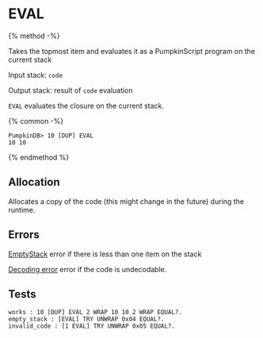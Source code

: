 # EVAL

{% method -%}

Takes the topmost item and evaluates it as a PumpkinScript
program on the current stack

Input stack: `code`

Output stack: result of `code` evaluation

`EVAL` evaluates the closure on the current stack.

{% common -%}

```
PumpkinDB> 10 [DUP] EVAL
10 10
```

{% endmethod %}

## Allocation

Allocates a copy of the code (this might change in the future)
during the runtime.

## Errors

[EmptyStack](./errors/EmptyStack.md) error if there is less than one item on the stack

[Decoding error](./errors/DECODING.md) error if the code is undecodable.

## Tests

```test
works : 10 [DUP] EVAL 2 WRAP 10 10 2 WRAP EQUAL?.
empty_stack : [EVAL] TRY UNWRAP 0x04 EQUAL?.
invalid_code : [1 EVAL] TRY UNWRAP 0x05 EQUAL?.
```
